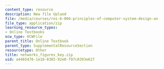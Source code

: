 ```yaml
---
content_type: resource
description: New file Uplaod
file: /media/courses/res-6-004-principles-of-computer-system-design-an-introduction-spring-2009/a44654761e18838592e0f97c0393e627_networks_figures_key.zip
file_type: application/zip
learning_resource_types:
- Online Textbooks
ocw_type: OCWFile
parent_title: Online Textbook
parent_type: SupplementalResourceSection
resourcetype: Other
title: networks_figures_key.zip
uid: a4465476-1e18-8385-92e0-f97c0393e627
---
```

